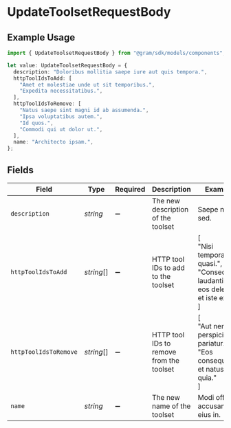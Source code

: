 # UpdateToolsetRequestBody

## Example Usage

```typescript
import { UpdateToolsetRequestBody } from "@gram/sdk/models/components";

let value: UpdateToolsetRequestBody = {
  description: "Doloribus mollitia saepe iure aut quis tempora.",
  httpToolIdsToAdd: [
    "Amet et molestiae unde ut sit temporibus.",
    "Expedita necessitatibus.",
  ],
  httpToolIdsToRemove: [
    "Natus saepe sint magni id ab assumenda.",
    "Ipsa voluptatibus autem.",
    "Id quos.",
    "Commodi qui ut dolor ut.",
  ],
  name: "Architecto ipsam.",
};
```

## Fields

| Field                                                                        | Type                                                                         | Required                                                                     | Description                                                                  | Example                                                                      |
| ---------------------------------------------------------------------------- | ---------------------------------------------------------------------------- | ---------------------------------------------------------------------------- | ---------------------------------------------------------------------------- | ---------------------------------------------------------------------------- |
| `description`                                                                | *string*                                                                     | :heavy_minus_sign:                                                           | The new description of the toolset                                           | Saepe non sed.                                                               |
| `httpToolIdsToAdd`                                                           | *string*[]                                                                   | :heavy_minus_sign:                                                           | HTTP tool IDs to add to the toolset                                          | [<br/>"Nisi tempora quasi.",<br/>"Consectetur laudantium eos deleniti et iste ex."<br/>] |
| `httpToolIdsToRemove`                                                        | *string*[]                                                                   | :heavy_minus_sign:                                                           | HTTP tool IDs to remove from the toolset                                     | [<br/>"Aut nemo perspiciatis pariatur.",<br/>"Eos consequatur et natus quia."<br/>] |
| `name`                                                                       | *string*                                                                     | :heavy_minus_sign:                                                           | The new name of the toolset                                                  | Modi officiis accusantium eius in.                                           |